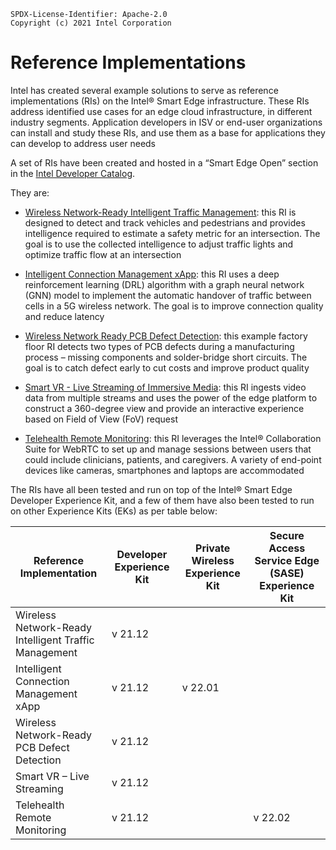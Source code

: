```text
SPDX-License-Identifier: Apache-2.0
Copyright (c) 2021 Intel Corporation
```

# Reference Implementations
Intel has created several example solutions to serve as reference implementations (RIs) on the Intel® Smart Edge infrastructure. These RIs address identified use cases for an edge cloud infrastructure, in different industry segments. Application developers in ISV or end-user organizations can install and study these RIs, and use them as a base for applications they can develop to address user needs

A set of RIs have been created and hosted in a “Smart Edge Open” section in the [Intel Developer Catalog](https://www.intel.com/content/www/us/en/developer/tools/software-catalog/overview.html?s=Newest&q=%22smart%20edge%20open%22).

They are:
- [Wireless Network-Ready Intelligent Traffic Management](https://www.intel.com/content/www/us/en/developer/articles/reference-implementation/wireless-network-ready-intelligent-traffic-management.html): this RI is designed to detect and track vehicles and pedestrians and provides intelligence required to estimate a safety metric for an intersection. The goal is to use the collected intelligence to adjust traffic lights and optimize traffic flow at an intersection

- [Intelligent Connection Management xApp](https://www.intel.com/content/www/us/en/developer/articles/reference-implementation/intelligent-connection-management.html): this RI uses a deep reinforcement learning (DRL) algorithm with a graph neural network (GNN) model to implement the automatic handover of traffic between cells in a 5G wireless network. The goal is to improve connection quality and reduce latency

- [Wireless Network Ready PCB Defect Detection](https://www.intel.com/content/www/us/en/developer/articles/reference-implementation/wireless-network-ready-pcb-defect-detection.html): this example factory floor RI detects two types of PCB defects during a manufacturing process – missing components and solder-bridge short circuits. The goal is to catch defect early to cut costs and improve product quality

- [Smart VR - Live Streaming of Immersive Media](https://www.intel.com/content/www/us/en/developer/articles/reference-implementation/smart-vr-live-streaming-of-immersive-media.html): this RI ingests video data from multiple streams and uses the power of the edge platform to construct a 360-degree view and provide an interactive experience based on Field of View (FoV) request

- [Telehealth Remote Monitoring](https://www.intel.com/content/www/us/en/developer/articles/reference-implementation/telehealth-remote-monitoring.html): this RI leverages the Intel® Collaboration Suite for WebRTC to set up and manage sessions between users that could include clinicians, patients, and caregivers. A variety of end-point devices like cameras, smartphones and laptops are accommodated

The RIs have all been tested and run on top of the Intel&reg; Smart Edge Developer Experience Kit, and a few of them have also been tested to run on other Experience Kits (EKs) as per table below:

<div class="responsiveTable">
<table class="docTable">
    <thead>
        <tr>
            <th class="uk-text-center" style="width:270px">Reference<br>Implementation</th>
            <th class="uk-text-center" style="width:170px">Developer<br>Experience Kit</th>
            <th class="uk-text-center" style="width:180px">Private Wireless<br>Experience Kit</th>
            <th class="uk-text-center" style="width:270px">Secure Access Service Edge (SASE) Experience Kit</th>
        </tr>
    </thead>
    <tbody>
        <tr>
            <td>Wireless Network-Ready Intelligent Traffic Management</td>
            <td class="uk-text-center">v 21.12</td>
            <td></td>
            <td></td>
        </tr>
        <tr>
            <td>Intelligent Connection Management xApp</td>
            <td class="uk-text-center">v 21.12</td>
            <td class="uk-text-center">v 22.01</td>
            <td></td>
        </tr>
        <tr>
            <td>Wireless Network-Ready PCB Defect Detection</td>
            <td class="uk-text-center">v 21.12</td>
            <td></td>
            <td></td>
        </tr>
        <tr>
            <td>Smart VR – Live Streaming</td>
            <td class="uk-text-center">v 21.12</td>
            <td></td>
            <td></td>
        </tr>
        <tr>
            <td>Telehealth Remote Monitoring</td>
            <td class="uk-text-center">v 21.12</td>
            <td></td>
            <td class="uk-text-center">v 22.02</td>
        </tr>
    </tbody>
</table>
</div>